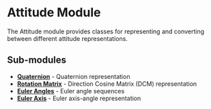 # Attitude Module

The Attitude module provides classes for representing and converting between different attitude representations.

## Sub-modules

- **[Quaternion](quaternion.md)** - Quaternion representation
- **[Rotation Matrix](rotation_matrix.md)** - Direction Cosine Matrix (DCM) representation
- **[Euler Angles](euler_angles.md)** - Euler angle sequences
- **[Euler Axis](euler_axis.md)** - Euler axis-angle representation

